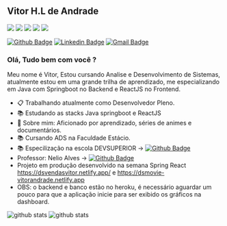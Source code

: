 ## Vitor H.L de Andrade

![](https://img.shields.io/badge/Java-ED8B00?style=for-the-badge&logo=java&logoColor=white) ![](https://img.shields.io/badge/Spring-6DB33F?style=for-the-badge&logo=spring&logoColor=white) ![](https://img.shields.io/badge/PostgreSQL-316192?style=for-the-badge&logo=postgresql&logoColor=white) ![](https://img.shields.io/badge/Amazon_AWS-232F3E?style=for-the-badge&logo=amazon-aws&logoColor=white)
[<img src = "https://img.shields.io/badge/WhatsApp-25D366?style=for-the-badge&logo=whatsapp&logoColor=white">](https://api.whatsapp.com/send?phone=5581996394805&text=Ol%C3%A1,%20acessei%20seu%20WhatsLink)

[![Github Badge](https://img.shields.io/badge/-Github-000?style=flat-square&logo=Github&logoColor=white&link=https://github.com/vitorhla)](https://github.com/vitorhla)
[![Linkedin Badge](https://img.shields.io/badge/-LinkedIn-blue?style=flat-square&logo=Linkedin&logoColor=white&link=https://www.linkedin.com/in/vitor-andrade-9b6610162/)](https://www.linkedin.com/in/vitor-andrade-9b6610162/)
[![Gmail Badge](https://img.shields.io/badge/-Gmail-c14438?style=flat-square&logo=Gmail&logoColor=white&link=mailto:vitorhenriquealt@gmail.com)](mailto:vitorhenriquealt@gmail.com)


### Olá, Tudo bem com você ?
Meu nome é Vitor, Estou cursando Analise e Desenvolvimento de Sistemas, atualmente estou em uma grande trilha de aprendizado, me especializando em Java com Springboot no Backend e 
ReactJS no Frontend.
- 📋 Trabalhando atualmente como Desenvolvedor Pleno.
- 📚 Estudando as stacks Java springboot e  ReactJS
- 💬 Sobre mim: Aficionado por aprendizado, séries de animes e documentários.
- 📚 Cursando ADS na Faculdade Estácio.
- 📚 Especilização na escola DEVSUPERIOR  -> [![Github Badge](https://img.shields.io/badge/-Github-000?style=flat-square&logo=Github&logoColor=white&link=https://github.com/devsuperior)](https://github.com/devsuperior)
-  Professor: Nelio Alves -> [![Github Badge](https://img.shields.io/badge/-Github-000?style=flat-square&logo=Github&logoColor=white&link=https://github.com/acenelio)](https://github.com/acenelio)
-  Projeto em produção desenvolvido na semana Spring React https://dsvendasvitor.netlify.app/  e https://dsmovie-vitorandrade.netlify.app 
-  OBS: o backend e banco estão no heroku, é necessário aguardar um pouco para que a aplicação inicie para ser exibido os gráficos na dashboard.

![github stats](https://github-readme-stats.vercel.app/api?username=vitorhla&show_icons=true)
![github stats](https://github-readme-stats.vercel.app/api/top-langs/?username=vitorhla&layout=compact)

